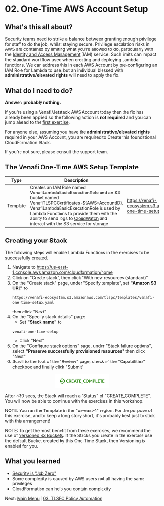 # 02. One-Time AWS Account Setup

## What's this all about?

Security teams need to strike a balance between granting enough privilege for staff to do the job, whilst staying secure.
Privilege escalation risks in AWS are contained by limiting what you're allowed to do, particularly with the [Identity and Access Management](https://aws.amazon.com/iam) (IAM) service.
Such limits can impact the standard workflow used when creating and deploying Lambda functions.
We can address this in each AWS Account by pre-configuring an [IAM Role](https://docs.aws.amazon.com/IAM/latest/UserGuide/id_roles.html) for Lambda to use, but an individual blessed with **administrative/elevated rights** will need to apply the fix.

## What do I need to do?

**Answer: probably nothing.**

If you're using a Venafi/Jetstack AWS Account today then the fix has already been applied so the following action is **not required** and you can jump ahead to the [first exercise](../03-tlspc-policy-automation/README.md).

For anyone else, assuming you have the **administrative/elevated rights** required in your AWS Account, you are required to Create this foundational CloudFormation Stack.

If you're not sure, please consult the support team.

## The Venafi One-Time AWS Setup Template

| Type | Description | S3 | Source |
| - | - | - | - |
| Template | Creates an IAM Role named VenafiLambdaBasicExecutionRole and an S3 bucket named VenafiTLSPCCertificates-${AWS::AccountID}. VenafiLambdaBasicExecutionRole is used by Lambda Functions to provide them with the ability to send logs to [CloudWatch](https://aws.amazon.com/cloudwatch) and interact with the S3 service for storage | https://venafi-ecosystem.s3.amazonaws.com/tlspc/templates/venafi-one-time-setup.yaml | [View](../../tlspc/templates/venafi-one-time-setup.yaml) |

<!-- if this template get any more complicated (likely) we may need a resource column in the above table -->

## Creating your Stack

The following steps will enable Lambda Functions in the exercises to be successfully created.

1. Navigate to https://us-east-1.console.aws.amazon.com/cloudformation/home
1. Click on "Create stack", then click "With new resources (standard)"
1. On the "Create stack" page, under "Specify template", set **"Amazon S3 URL"** to
   ```
   https://venafi-ecosystem.s3.amazonaws.com/tlspc/templates/venafi-one-time-setup.yaml
   ```
   then click "Next"
1. On the "Specify stack details" page:
   - Set **"Stack name"** to
   ```
   venafi-one-time-setup
   ```
   - Click "Next"
1. On the "Configure stack options" page, under "Stack failure options", select **"Preserve successfully provisioned resources"**
   then click "Next"
1. Scroll to the foot of the "Review" page, check ✅ the "Capabilities" checkbox and finally click "Submit"

<p align="center">
  <img src="../images/cfn-create-complete.png" />
</p>

After ~30 secs, the Stack will reach a "Status" of "CREATE_COMPLETE".
You will now be able to continue with the exercises in this workshop.

NOTE: You ran the Template in the "us-east-1" region.
For the purpose of this exercise, and to keep a long story short, it's probably best just to stick with this arrangement!

NOTE: To get the most benefit from these exercises, we recommend the use of [Versioned S3 Buckets](https://docs.aws.amazon.com/AmazonS3/latest/userguide/Versioning.html).
If the Stacks you create in the exercise use the default Bucket created by this One-Time Stack, then Versioning is enabled for you.

<!-- if we need to regionalize these buckets (and setup replication) then we should do so with another template (or use CDK) in a manner similar to the "venafi-ecosystem" buckets -->

## What you learned

- [Security is "Job Zero"](https://aws.amazon.com/blogs/enterprise-strategy/security-at-aws/)
- Some complexity is caused by AWS users not all having the same privileges
- CloudFormation can help you contain complexity

Next: [Main Menu](../README.md) | [03. TLSPC Policy Automation](../03-tlspc-policy-automation/README.md)
